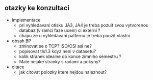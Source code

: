 ## otazky ke konzultaci
 - implementace
    - pri vyhledavani otisku JA3, JA4 je treba pozuit svou vytvorenou databazi(v ramci faze uceni) ci externi ?
    - chapu ze u vyhledavani patternu je treba pouzit vlastni
 - obsah BP
    - zminovat se o TCP? ISO/OSI asi ne?
    - popisovat tls1.3 kdyz neni v datasetu?
    - kolik stranek idealne do konce zimniho semestru ?
    - Mate nejake stranky s radami a pokyny?
 - citace
   - jak citovat polozky ktere nejdou naleznout?